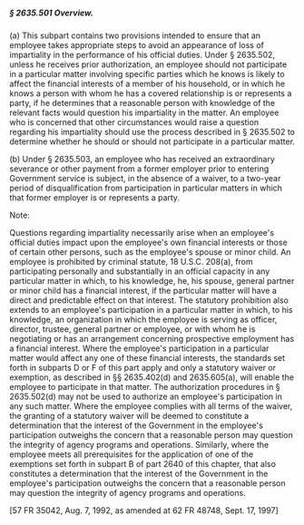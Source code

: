 ##### § 2635.501 Overview. #####

(a) This subpart contains two provisions intended to ensure that an employee takes appropriate steps to avoid an appearance of loss of impartiality in the performance of his official duties. Under § 2635.502, unless he receives prior authorization, an employee should not participate in a particular matter involving specific parties which he knows is likely to affect the financial interests of a member of his household, or in which he knows a person with whom he has a covered relationship is or represents a party, if he determines that a reasonable person with knowledge of the relevant facts would question his impartiality in the matter. An employee who is concerned that other circumstances would raise a question regarding his impartiality should use the process described in § 2635.502 to determine whether he should or should not participate in a particular matter.

(b) Under § 2635.503, an employee who has received an extraordinary severance or other payment from a former employer prior to entering Government service is subject, in the absence of a waiver, to a two-year period of disqualification from participation in particular matters in which that former employer is or represents a party.

Note:

Questions regarding impartiality necessarily arise when an employee's official duties impact upon the employee's own financial interests or those of certain other persons, such as the employee's spouse or minor child. An employee is prohibited by criminal statute, 18 U.S.C. 208(a), from participating personally and substantially in an official capacity in any particular matter in which, to his knowledge, he, his spouse, general partner or minor child has a financial interest, if the particular matter will have a direct and predictable effect on that interest. The statutory prohibition also extends to an employee's participation in a particular matter in which, to his knowledge, an organization in which the employee is serving as officer, director, trustee, general partner or employee, or with whom he is negotiating or has an arrangement concerning prospective employment has a financial interest. Where the employee's participation in a particular matter would affect any one of these financial interests, the standards set forth in subparts D or F of this part apply and only a statutory waiver or exemption, as described in §§ 2635.402(d) and 2635.605(a), will enable the employee to participate in that matter. The authorization procedures in § 2635.502(d) may not be used to authorize an employee's participation in any such matter. Where the employee complies with all terms of the waiver, the granting of a statutory waiver will be deemed to constitute a determination that the interest of the Government in the employee's participation outweighs the concern that a reasonable person may question the integrity of agency programs and operations. Similarly, where the employee meets all prerequisites for the application of one of the exemptions set forth in subpart B of part 2640 of this chapter, that also constitutes a determination that the interest of the Government in the employee's participation outweighs the concern that a reasonable person may question the integrity of agency programs and operations.

[57 FR 35042, Aug. 7, 1992, as amended at 62 FR 48748, Sept. 17, 1997]